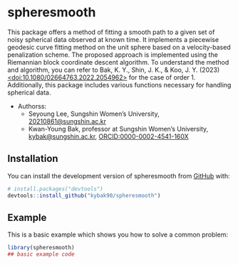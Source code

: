 
<!-- README.md is generated from README.Rmd. Please edit that file -->

# spheresmooth

This package offers a method of fitting a smooth path to a given set of
noisy spherical data observed at known time. It implements a piecewise
geodesic curve fitting method on the unit sphere based on a
velocity-based penalization scheme. The proposed approach is implemented
using the Riemannian block coordinate descent algorithm. To understand
the method and algorithm, you can refer to Bak, K. Y., Shin, J. K., &
Koo, J. Y. (2023)
[\<doi:10.1080/02664763.2022.2054962\>](https://www.tandfonline.com/doi/full/10.1080/02664763.2022.2054962)
for the case of order 1. Additionally, this package includes various
functions necessary for handling spherical data.

- Authorss:
  - Seyoung Lee, Sungshin Women’s University, <20210861@sungshin.ac.kr>
  - Kwan-Young Bak, professor at Sungshin Women’s University,
    <kybak@sungshin.ac.kr>,
    [ORCID:0000-0002-4541-160X](https://orcid.org/0000-0002-4541-160X%7D%7BORCID:0000-0002-4541-160X)

## Installation

You can install the development version of spheresmooth from
[GitHub](https://github.com/) with:

``` r
# install.packages("devtools")
devtools::install_github("kybak90/spheresmooth")
```

## Example

This is a basic example which shows you how to solve a common problem:

``` r
library(spheresmooth)
## basic example code
```
